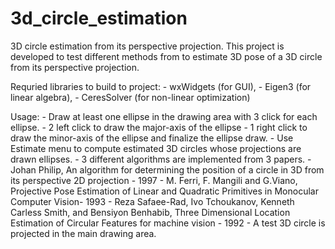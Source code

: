 # 3d_circle_estimation
3D circle estimation from its perspective projection.
This project is developed to test different methods from to estimate 3D pose of a 3D circle from its perspective projection.

Requried libraries to build to project: 
	- wxWidgets (for GUI), 
	- Eigen3 (for linear algebra), 
	- CeresSolver (for non-linear optimization)

Usage:
	- Draw at least one ellipse in the drawing area with 3 click for each ellipse.
		- 2 left click to draw the major-axis of the ellipse
		- 1 right click to draw the minor-axis of the ellipse and finalize the ellipse draw.
	- Use Estimate menu to compute estimated 3D circles whose projections are drawn ellipses.
		- 3 different algorithms are implemented from 3 papers.
			- Johan Philip, An algorithm for determining the position of a circle in 3D from its perspective 2D projection - 1997
			- M. Ferri, F. Mangili and G.Viano, Projective Pose Estimation of Linear and Quadratic Primitives in Monocular Computer Vision- 1993
			- Reza Safaee-Rad, Ivo Tchoukanov, Kenneth Carless Smith, and Bensiyon Benhabib, Three Dimensional Location Estimation of Circular Features for machine vision - 1992
	- A test 3D circle is projected in the main drawing area. 
